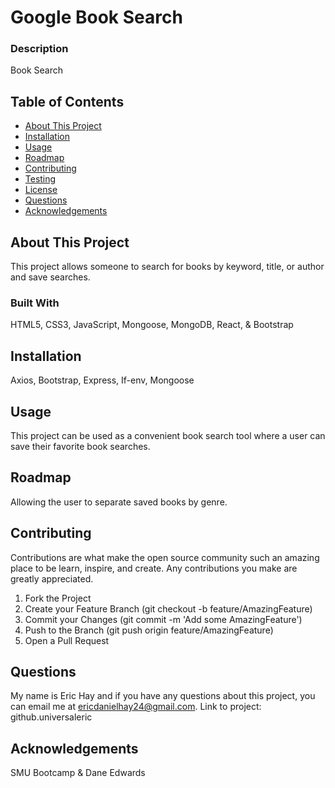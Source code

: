 # Google Book Search

### Description

Book Search

## Table of Contents

- [About This Project](#about)
- [Installation](#installation)
- [Usage](#usage)
- [Roadmap](#features)
- [Contributing](#contributing)
- [Testing](#test)
- [License](#license)
- [Questions](#questions)
- [Acknowledgements](#acknowledgement)

<a name="about"></a>

## About This Project

This project allows someone to search for books by keyword, title, or author and save searches.

### Built With

HTML5, CSS3, JavaScript, Mongoose, MongoDB, React, & Bootstrap

<a name="installation"></a>

## Installation

Axios, Bootstrap, Express, If-env, Mongoose

<a name="usage"></a>

## Usage

This project can be used as a convenient book search tool where a user can save their favorite book searches.

<a name="features"></a>

## Roadmap

Allowing the user to separate saved books by genre.

<a name="contributing"></a>

## Contributing

Contributions are what make the open source community such an amazing place to be learn, inspire, and create. Any contributions you make are greatly appreciated.

1. Fork the Project
2. Create your Feature Branch (git checkout -b feature/AmazingFeature)
3. Commit your Changes (git commit -m 'Add some AmazingFeature')
4. Push to the Branch (git push origin feature/AmazingFeature)
5. Open a Pull Request

<a name="questions"></a>

## Questions

My name is Eric Hay and if you have any questions about this project, you can email me at ericdanielhay24@gmail.com.
Link to project: github.universaleric

<a name="acknowledgement"></a>

## Acknowledgements

SMU Bootcamp & Dane Edwards
